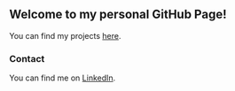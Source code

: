 ## Welcome to my personal GitHub Page!

You can find my projects [here](https://github.com/jeansberg/repos).

### Contact

You can find me on [LinkedIn](https://www.linkedin.com/in/jensgenberg/).
